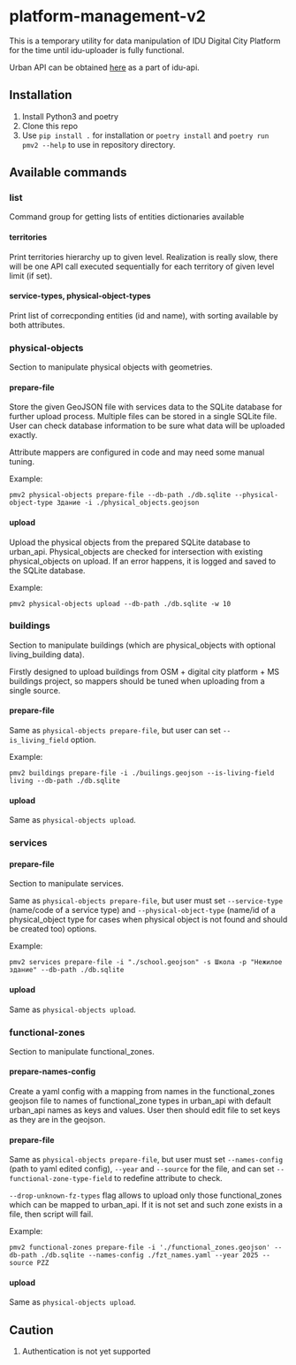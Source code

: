 # platform-management-v2

This is a temporary utility for data manipulation of IDU Digital City Platform for the time until idu-uploader is fully functional.

Urban API can be obtained [here](https://github.com/iduprojects/idu_api) as a part of idu-api.

## Installation

1. Install Python3 and poetry
2. Clone this repo
3. Use `pip install .` for installation or `poetry install` and `poetry run pmv2 --help` to use in repository directory.

## Available commands

### list

Command group for getting lists of entities dictionaries available

#### territories

Print territories hierarchy up to given level. Realization is really slow, there will be one API call
executed sequentially for each territory of given level limit (if set).

#### service-types, physical-object-types

Print list of correcponding entities (id and name), with sorting available by both attributes.

### physical-objects

Section to manipulate physical objects with geometries.

#### prepare-file

Store the given GeoJSON file with services data to the SQLite database for further upload process.
Multiple files can be stored in a single SQLite file. User can check database information to be sure what data will be uploaded exactly.

Attribute mappers are configured in code and may need some manual tuning.

Example:

```shell
pmv2 physical-objects prepare-file --db-path ./db.sqlite --physical-object-type Здание -i ./physical_objects.geojson
```

#### upload

Upload the physical objects from the prepared SQLite database to urban_api.
Physical_objects are checked for intersection with existing physical_objects on upload.
If an error happens, it is logged and saved to the SQLite database.

Example:

```shell
pmv2 physical-objects upload --db-path ./db.sqlite -w 10
```

### buildings

Section to manipulate buildings (which are physical_objects with optional living_building data).

Firstly designed to upload buildings from OSM + digital city platform + MS buildings project,
so mappers should be tuned when uploading from a single source.

#### prepare-file

Same as `physical-objects prepare-file`, but user can set `--is_living_field` option.

Example:

```shell
pmv2 buildings prepare-file -i ./builings.geojson --is-living-field living --db-path ./db.sqlite
```

#### upload

Same as `physical-objects upload`.

### services

#### prepare-file

Section to manipulate services.

Same as `physical-objects prepare-file`, but user must set `--service-type` (name/code of a service type)
and `--physical-object-type` (name/id of a physical_object type for cases when physical object is not found
and should be created too) options.

Example:

```shell
pmv2 services prepare-file -i "./school.geojson" -s Школа -p "Нежилое здание" --db-path ./db.sqlite
```

#### upload

Same as `physical-objects upload`.

### functional-zones

Section to manipulate functional_zones.

#### prepare-names-config

Create a yaml config with a mapping from names in the functional_zones geojson file to names of functional_zone
types in urban_api with default urban_api names as keys and values. User then should edit file to set keys as they
are in the geojson.

#### prepare-file

Same as `physical-objects prepare-file`, but user must set `--names-config` (path to yaml edited config),
`--year` and `--source` for the file, and can set `--functional-zone-type-field` to redefine attribute to check.

`--drop-unknown-fz-types` flag allows to upload only those functional_zones which can be mapped to urban_api. If it is
not set and such zone exists in a file, then script will fail.

Example:

```shell
pmv2 functional-zones prepare-file -i './functional_zones.geojson' --db-path ./db.sqlite --names-config ./fzt_names.yaml --year 2025 --source PZZ

```

#### upload

Same as `physical-objects upload`.

## Caution

1. Authentication is not yet supported
